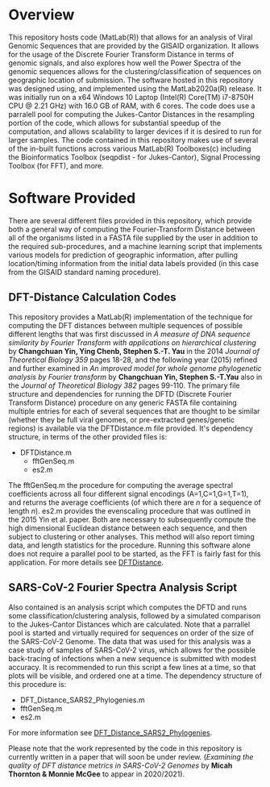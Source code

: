 # Overview
This repository hosts code (MatLab(R)) that allows for an analysis of Viral Genomic Sequences that are provided by the GISAID organization.  It allows for the usage of the Discrete Fourier Transform Distance in terms of genomic signals, and also explores how well the Power Spectra of the genomic sequences allows for the clustering/classification of sequences on geographic location of submission.  The software hosted in this repository was designed using, and implemented using the MatLab2020a(R) release.  It was initially run on a x64 Windows 10 Laptop (Intel(R) Core(TM) i7-8750H CPU @ 2.21 GHz) with 16.0 GB of RAM, with 6 cores. The code does use a parralell pool for computing the Jukes-Cantor Distances in the resampling portion of the code, which allows for substantial speedup of the computation, and allows scalability to larger devices if it is desired to run for larger samples. The code contained in this repository makes use of several of the in-built functions across various MatLab(R) Toolboxes(c) including the Bioinformatics Toolbox (seqpdist - for Jukes-Cantor), Signal Processing Toolbox (for FFT), and more. 

# Software Provided
There are several different files provided in this repository, which provide both a general way of computing the Fourier-Transform Distance between all of the organisms listed in a FASTA file supplied by the user in addition to the required sub-procedures, and a machine learning script that implements various models for prediction of geographic information, after pulling location/timing information from the initial data labels provided (in this case from the GISAID standard naming procedure). 

## DFT-Distance Calculation Codes 
This repository provides a MatLab(R) implementation of the technique for computing the DFT distances between multiple sequences of possible different lengths that was first discussed in *A measure of DNA sequence similarity by Fourier Transform with applications on hierarchical clustering* by **Changchuan Yin, Ying Chenb, Stephen S.-T. Yau** in the 2014 *Journal of Theoretical Biology 359* pages 18-28, and the following year (2015) refined and further examined in *An improved model for whole genome phylogenetic analysis by Fourier transform* by **Changchuan Yin, Stephen S.-T.Yau** also in the *Journal of Theoretical Biology 382* pages 99-110. The primary file structure and dependencies for running the DFTD (Discrete Fourier Transform Distance) procedure on any generic FASTA file containing multiple entries for each of several sequences that are thought to be similar (whether they be full viral genomes, or pre-extracted genes/genetic regions) is available via the DFTDistance.m file provided. It's dependency structure, in terms of the other provided files is: 

* DFTDistance.m 
  * fftGenSeq.m 
  * es2.m 
  
 The fftGenSeq.m the procedure for computing the average spectral coefficients across all four different signal encodings (A=1,C=1,G=1,T=1), and returns the average coefficients (of which there are *n* for a sequence of length *n*).  es2.m provides the evenscaling procedure that was outlined in the 2015 Yin et al. paper.  Both are necessary to subsequently compute the high dimensional Euclidean distance between each sequence, and then subject to clustering or other analyses. This method will also 
report timing data, and length statistics for the procedure. Running this software alone does not require a parallel pool to be started, as the FFT is fairly fast for this application.  For more details see [DFTDistance](DFTDistance.md).

## SARS-CoV-2 Fourier Spectra Analysis Script
Also contained is an analysis script which computes the DFTD and runs some classification/clustering analysis, followed by a simulated comparison to the Jukes-Cantor Distances which are calculated. Note that a parrallel pool is started and virtually required for sequences on order of the size of the SARS-CoV-2 Genome.  The data that was used for this analysis was a case study of samples of SARS-CoV-2 virus, which allows for the possible back-tracing of infections when a new sequence is submitted with modest accuracy.  It is recommended to run this script a few lines at a time, so that plots will be visible, and ordered one at a time.  The dependency structure of this procedure is: 

* DFT_Distance_SARS2_Phylogenies.m
 * fftGenSeq.m
 * es2.m
 
 For more information see [DFT_Distance_SARS2_Phylogenies](DFT_Distance_SARS2_Phylogenies.md). 
 
 Please note that the work represented by the code in this repository is currently written in a paper that will soon be under review. (*Examining the quality of DFT distance metrics in SARS-CoV-2 Genomes* by **Micah Thornton & Monnie McGee** to appear in 2020/2021). 
